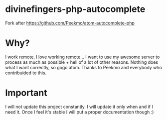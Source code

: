 # divinefingers-php-autocomplete

Fork after https://github.com/Peekmo/atom-autocomplete-php

# Why?

I work remote, I love working remote... I want to use my awesome server to process as much as possible + hell of a lot of other reasons. Nothing does what I want correctly, so gogo atom. Thanks to Peekmo and everybody who contribuided to this.

# Important

I will not update this project constantly. I will update it only when and if I need it. Once I feel it's stable I will put a proper documentation though :)
